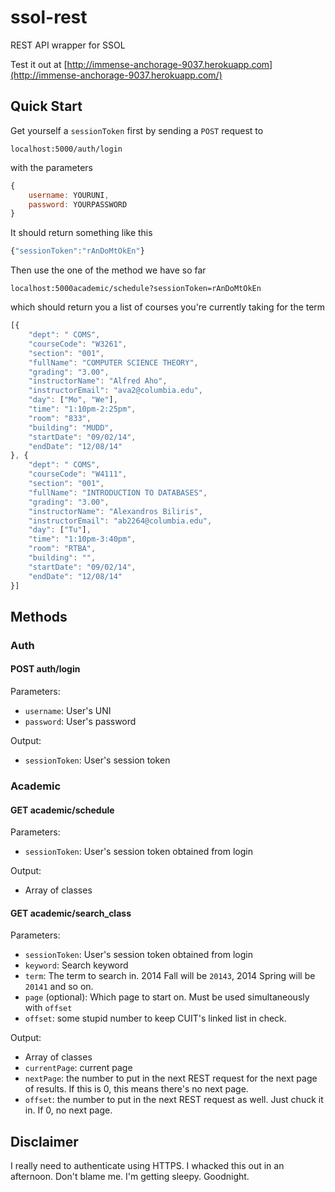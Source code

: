 ssol-rest
=========

REST API wrapper for SSOL

Test it out at [http://immense-anchorage-9037.herokuapp.com](http://immense-anchorage-9037.herokuapp.com/)

## Quick Start

Get yourself a `sessionToken` first by sending a `POST` request to

```shell
localhost:5000/auth/login
```

with the parameters

```js
{
    username: YOURUNI,
    password: YOURPASSWORD
}
```

It should return something like this

```js
{"sessionToken":"rAnDoMtOkEn"}
```

Then use the one of the method we have so far

```shell
localhost:5000academic/schedule?sessionToken=rAnDoMtOkEn
```

which should return you a list of courses you're currently taking for the term

```js
[{
    "dept": " COMS",
    "courseCode": "W3261",
    "section": "001",
    "fullName": "COMPUTER SCIENCE THEORY",
    "grading": "3.00",
    "instructorName": "Alfred Aho",
    "instructorEmail": "ava2@columbia.edu",
    "day": ["Mo", "We"],
    "time": "1:10pm-2:25pm",
    "room": "833",
    "building": "MUDD",
    "startDate": "09/02/14",
    "endDate": "12/08/14"
}, {
    "dept": " COMS",
    "courseCode": "W4111",
    "section": "001",
    "fullName": "INTRODUCTION TO DATABASES",
    "grading": "3.00",
    "instructorName": "Alexandros Biliris",
    "instructorEmail": "ab2264@columbia.edu",
    "day": ["Tu"],
    "time": "1:10pm-3:40pm",
    "room": "RTBA",
    "building": "",
    "startDate": "09/02/14",
    "endDate": "12/08/14"
}]
```

## Methods

### Auth

#### POST auth/login

Parameters:

- `username`: User's UNI
- `password`: User's password

Output:

- `sessionToken`: User's session token

### Academic

#### GET academic/schedule

Parameters:

- `sessionToken`: User's session token obtained from login

Output:

- Array of classes

#### GET academic/search_class

Parameters:

- `sessionToken`: User's session token obtained from login
- `keyword`: Search keyword
- `term`: The term to search in. 2014 Fall will be `20143`, 2014 Spring will be `20141` and so on.
- `page` (optional): Which page to start on. Must be used simultaneously with `offset`
- `offset`: some stupid number to keep CUIT's linked list in check.

Output:

- Array of classes
- `currentPage`: current page
- `nextPage`: the number to put in the next REST request for the next page of results. If this is 0, this means there's no next page.
- `offset`: the number to put in the next REST request as well. Just chuck it in. If 0, no next page.

## Disclaimer

I really need to authenticate using HTTPS. I whacked this out in an afternoon. Don't blame me. I'm getting sleepy. Goodnight.

